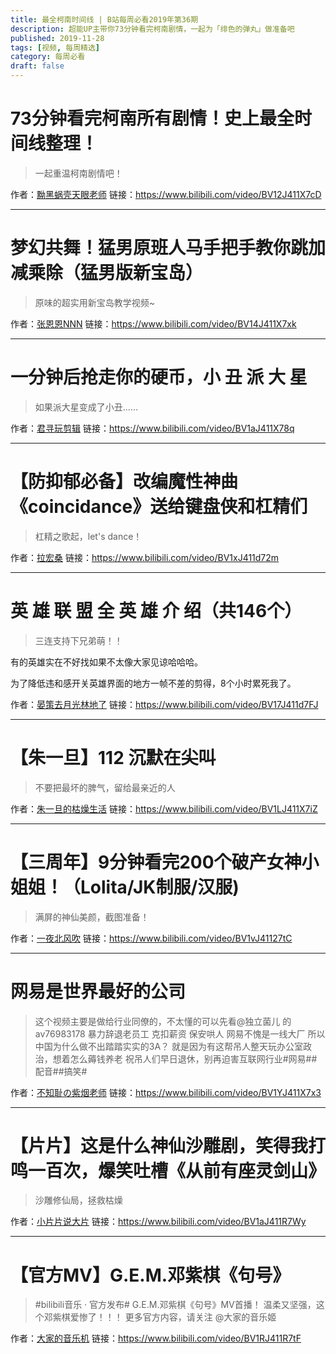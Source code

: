 ```yaml
---
title: 最全柯南时间线 | B站每周必看2019年第36期
description: 超能UP主带你73分钟看完柯南剧情，一起为「绯色的弹丸」做准备吧
published: 2019-11-28
tags: [视频, 每周精选]
category: 每周必看
draft: false
---
```


# 73分钟看完柯南所有剧情！史上最全时间线整理！
> 一起重温柯南剧情吧！

作者：[黝黑蜗壳天眼老师](https://space.bilibili.com/14068111)
链接：https://www.bilibili.com/video/BV12J411X7cD

---

# 梦幻共舞！猛男原班人马手把手教你跳加减乘除（猛男版新宝岛）
> 原味的超实用新宝岛教学视频~

作者：[张恩恩NNN](https://space.bilibili.com/36416972)
链接：https://www.bilibili.com/video/BV14J411X7xk

---

# 一分钟后抢走你的硬币，小 丑 派 大 星
> 如果派大星变成了小丑……

作者：[君寻玩剪辑](https://space.bilibili.com/10451557)
链接：https://www.bilibili.com/video/BV1aJ411X78q

---

# 【防抑郁必备】改编魔性神曲《coincidance》送给键盘侠和杠精们
> 杠精之歌起，let's dance！

作者：[拉宏桑](https://space.bilibili.com/11870568)
链接：https://www.bilibili.com/video/BV1xJ411d72m

---

# 英 雄 联 盟 全 英 雄 介 绍（共146个）
> 三连支持下兄弟萌！！
有的英雄实在不好找如果不太像大家见谅哈哈哈。
为了降低违和感开关英雄界面的地方一帧不差的剪得，8个小时累死我了。

作者：[晏策去月光林地了](https://space.bilibili.com/9131680)
链接：https://www.bilibili.com/video/BV17J411d7FJ

---

# 【朱一旦】112 沉默在尖叫
> 不要把最坏的脾气，留给最亲近的人

作者：[朱一旦的枯燥生活](https://space.bilibili.com/437316738)
链接：https://www.bilibili.com/video/BV1LJ411X7iZ

---

# 【三周年】9分钟看完200个破产女神小姐姐！（Lolita/JK制服/汉服)
> 满屏的神仙美颜，截图准备！

作者：[一夜北风吹](https://space.bilibili.com/415405)
链接：https://www.bilibili.com/video/BV1vJ41127tC

---

# 网易是世界最好的公司
> 这个视频主要是做给行业同僚的，不太懂的可以先看@独立菌儿 的av76983178
暴力辞退老员工 克扣薪资 保安哄人 网易不愧是一线大厂
所以中国为什么做不出踏踏实实的3A？
就是因为有这帮吊人整天玩办公室政治，想着怎么薅钱养老
祝吊人们早日退休，别再迫害互联网行业#网易##配音##搞笑#

作者：[不知耻の紫烟老师](https://space.bilibili.com/397540531)
链接：https://www.bilibili.com/video/BV1YJ411X7x3

---

# 【片片】这是什么神仙沙雕剧，笑得我打鸣一百次，爆笑吐槽《从前有座灵剑山》
> 沙雕修仙局，拯救枯燥

作者：[小片片说大片](https://space.bilibili.com/10119428)
链接：https://www.bilibili.com/video/BV1aJ411R7Wy

---

# 【官方MV】G.E.M.邓紫棋《句号》
> #bilibili音乐 · 官方发布#
G.E.M.邓紫棋《句号》MV首播！
温柔又坚强，这个邓紫棋爱惨了！！！
更多官方内容，请关注 @大家的音乐姬

作者：[大家的音乐机](https://space.bilibili.com/32708543)
链接：https://www.bilibili.com/video/BV1RJ411R7tF

